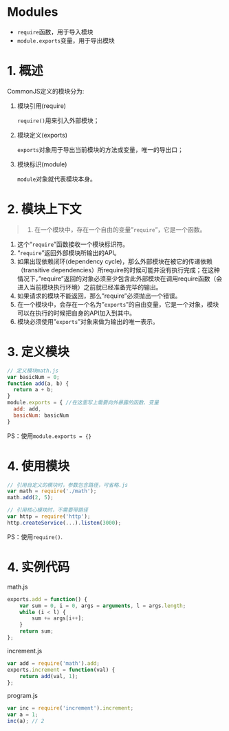 # Modules

* `require`函数，用于导入模块
* `module.exports`变量，用于导出模块

# 1. 概述

CommonJS定义的模块分为:

1. 模块引用(require)

   `require()`用来引入外部模块；

2. 模块定义(exports)

   `exports`对象用于导出当前模块的方法或变量，唯一的导出口；

3. 模块标识(module)

   `module`对象就代表模块本身。

# 2. 模块上下文

>1. 在一个模块中，存在一个自由的变量”`require`”，它是一个函数。
   1. 这个“`require`”函数接收一个模块标识符。
   2. “`require`”返回外部模块所输出的API。
   3. 如果出现依赖闭环(dependency cycle)，那么外部模块在被它的传递依赖（transitive dependencies）所require的时候可能并没有执行完成；在这种情况下，”require”返回的对象必须至少包含此外部模块在调用require函数（会进入当前模块执行环境）之前就已经准备完毕的输出。
   4. 如果请求的模块不能返回，那么”require”必须抛出一个错误。
2. 在一个模块中，会存在一个名为”`exports`”的自由变量，它是一个对象，模块可以在执行的时候把自身的API加入到其中。
3. 模块必须使用”`exports`”对象来做为输出的唯一表示。

# 3. 定义模块

```js
// 定义模块math.js
var basicNum = 0;
function add(a, b) {
  return a + b;
}
module.exports = { //在这里写上需要向外暴露的函数、变量
  add: add,
  basicNum: basicNum
}
```

PS：使用`module.exports = {}`

# 4. 使用模块

```js
// 引用自定义的模块时，参数包含路径，可省略.js
var math = require('./math');
math.add(2, 5);

// 引用核心模块时，不需要带路径
var http = require('http');
http.createService(...).listen(3000);
```

PS：使用`require()`.

# 4. 实例代码

math.js

```javascript
exports.add = function() {
    var sum = 0, i = 0, args = arguments, l = args.length;
    while (i < l) {
        sum += args[i++];
    }
    return sum;
};
```

increment.js

```javascript
var add = require('math').add;
exports.increment = function(val) {
    return add(val, 1);
};
```

program.js

```javascript
var inc = require('increment').increment;
var a = 1;
inc(a); // 2
```

